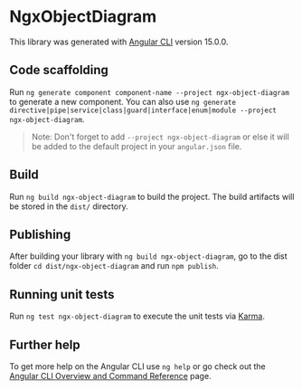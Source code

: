 # NgxObjectDiagram

This library was generated with [Angular CLI](https://github.com/angular/angular-cli) version 15.0.0.

## Code scaffolding

Run `ng generate component component-name --project ngx-object-diagram` to generate a new component. You can also use `ng generate directive|pipe|service|class|guard|interface|enum|module --project ngx-object-diagram`.
> Note: Don't forget to add `--project ngx-object-diagram` or else it will be added to the default project in your `angular.json` file. 

## Build

Run `ng build ngx-object-diagram` to build the project. The build artifacts will be stored in the `dist/` directory.

## Publishing

After building your library with `ng build ngx-object-diagram`, go to the dist folder `cd dist/ngx-object-diagram` and run `npm publish`.

## Running unit tests

Run `ng test ngx-object-diagram` to execute the unit tests via [Karma](https://karma-runner.github.io).

## Further help

To get more help on the Angular CLI use `ng help` or go check out the [Angular CLI Overview and Command Reference](https://angular.io/cli) page.
